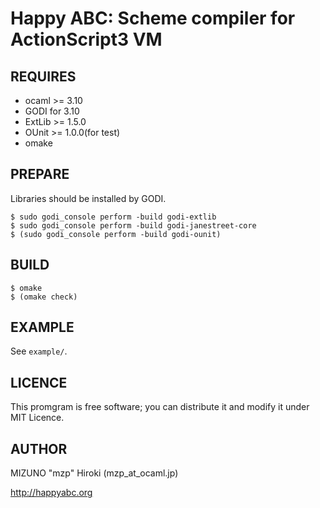 Happy ABC: Scheme compiler for ActionScript3 VM
===============================================

REQUIRES
--------

* ocaml >= 3.10
* GODI for 3.10
* ExtLib >= 1.5.0
* OUnit >= 1.0.0(for test)
* omake

PREPARE
-------
Libraries should be installed by GODI.

    $ sudo godi_console perform -build godi-extlib
    $ sudo godi_console perform -build godi-janestreet-core
    $ (sudo godi_console perform -build godi-ounit)

BUILD
-----
    
    $ omake
    $ (omake check)

EXAMPLE
-------
See `example/`.

LICENCE
-------
This promgram is free software; you can distribute it and modify it under MIT Licence.

AUTHOR
------
MIZUNO "mzp" Hiroki (mzp_at_ocaml.jp)

http://happyabc.org